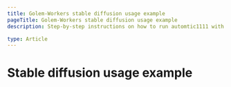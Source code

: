 ```yaml
---
title: Golem-Workers stable diffusion usage example
pageTitle: Golem-Workers stable diffusion usage example
description: Step-by-step instructions on how to run automtic1111 with stable diffusion model with Golem-Workers

type: Article
---
```

# Stable diffusion usage example

